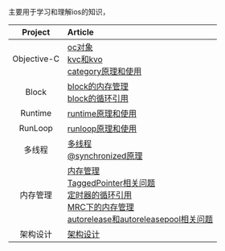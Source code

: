 主要用于学习和理解ios的知识，

| Project | Article |
|:-------:|:------|
| Objective-C | [oc对象](objective-c/oc对象.md) <br> [kvc和kvo](objective-c/kvc和kvo.md) <br> [category原理和使用](objective-c/category原理和使用.md) |
| Block | [block的内存管理](block/block的内存管理.md) <br> [block的循环引用](block/block的循环引用.md) |
| Runtime | [runtime原理和使用](runtime/runtime原理和使用.md)|
| RunLoop | [runloop原理和使用](runloop/runloop原理和使用.md)|
| 多线程 | [多线程](multi-threading/多线程.md) <br> [@synchronized原理](block/synchronized.md) |
| 内存管理 | [内存管理](memory-management/iOS下的内存管理.md) <br> [TaggedPointer相关问题](memory-management/TaggedPointer相关问题.md) <br> [定时器的循环引用](memory-management/定时器的循环引用.md) <br> [MRC下的内存管理](memory-management/MRC下的内存管理.md) <br> [autorelease和autoreleasepool相关问题](memory-management/autorelease和autoreleasepool相关问题.md) |
| 架构设计 | [架构设计](architecture-and-design-patterns/架构设计.md) |
